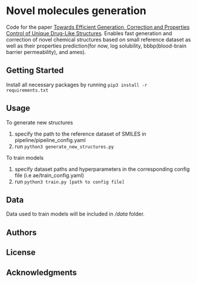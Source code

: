 # Novel molecules generation

Code for the paper [Towards Efficient Generation, Correction and Properties Control of Unique Drug-Like Structures](https://chemrxiv.org/articles/Towards_Efficient_Generation_Correction_and_Properties_Control_of_Unique_Drug-like_Structures/9941858).
Enables fast generation and correction of novel chemical structures based on small reference dataset as well as
their properties prediction(for now, log solubility, bbbp(blood-brain barrier permeability), and ames).

## Getting Started

Install all necessary packages by running ``` pip3 install -r requirements.txt ```

## Usage

To generate new structures
1. specify the path to the reference dataset of SMILES in pipeline/pipeline_config.yaml
2. run ```python3 generate_new_structures.py```

To train models

1. specify dataset paths and hyperparameters in the corresponding config file (i.e ae/train_config.yaml)
2. run ```python3 train.py [path to config file] ```

## Data

Data used to train models will be included in */data* folder.

## Authors



## License



## Acknowledgments



